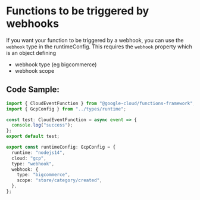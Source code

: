 # Functions to be triggered by webhooks

If you want your function to be triggered by a webhook, you can use the `webhook` type in the runtimeConfig. This requires the `webhook` property which is an object defining 
- webhook type (eg bigcommerce)
- webhook scope

## Code Sample:

```typescript
import { CloudEventFunction } from "@google-cloud/functions-framework";
import { GcpConfig } from "../types/runtime";

const test: CloudEventFunction = async event => {
  console.log("success");
};
export default test;

export const runtimeConfig: GcpConfig = {
  runtime: "nodejs14",
  cloud: "gcp",
  type: "webhook",
  webhook: {
    type: "bigcommerce",
    scope: "store/category/created",
  },
};
```